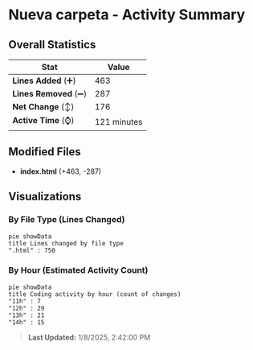 # Nueva carpeta - Activity Summary 

## Overall Statistics

| Stat                   | Value                                                             |
| ---------------------- | ----------------------------------------------------------------- |
| **Lines Added** (➕)   | 463                                          |
| **Lines Removed** (➖) | 287                                        |
| **Net Change** (↕)    | 176                |
| **Active Time** (⌚)   | 121 minutes |


## Modified Files
- **index.html** (+463, -287)

## Visualizations

### By File Type (Lines Changed)

```mermaid
pie showData
title Lines changed by file type
".html" : 750
```

### By Hour (Estimated Activity Count)

```mermaid
pie showData
title Coding activity by hour (count of changes)
"11h" : 7
"12h" : 29
"13h" : 21
"14h" : 15
```


> **Last Updated:** 1/8/2025, 2:42:00 PM